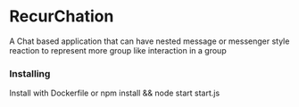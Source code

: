 # RecurChation

A Chat based application that can have nested message or messenger style reaction to represent more group like interaction in a group


### Installing

Install with Dockerfile or
npm install && node start start.js


